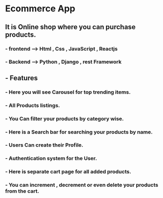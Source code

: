 # Ecommerce App
## It is Online shop where you can purchase products.
### - frontend --> Html , Css , JavaScript , Reactjs
### - Backend  --> Python , Django , rest Framework 

##  - Features
### - Here you will see Carousel for top trending items.
### - All Products listings.
### - You Can filter your products by category wise.
### - Here is a Search bar for searching your products by name.
### - Users Can create their Profile.
### - Authentication system for the User.
### - Here is separate cart page for all added products.
### - You can increment , decrement or even delete your products from the cart.
